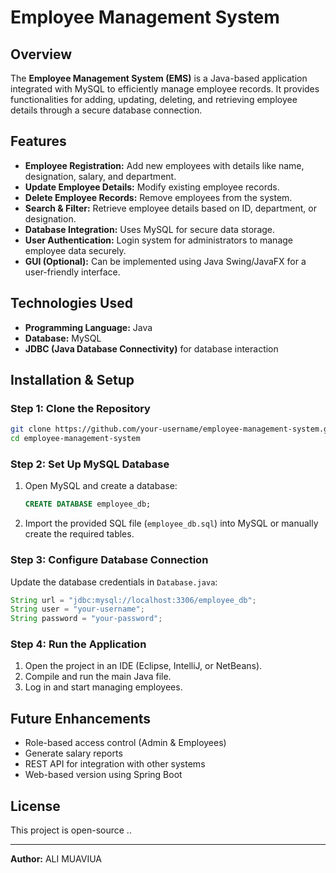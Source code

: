 # Employee Management System

## Overview
The **Employee Management System (EMS)** is a Java-based application integrated with MySQL to efficiently manage employee records. It provides functionalities for adding, updating, deleting, and retrieving employee details through a secure database connection.

## Features
- **Employee Registration:** Add new employees with details like name, designation, salary, and department.
- **Update Employee Details:** Modify existing employee records.
- **Delete Employee Records:** Remove employees from the system.
- **Search & Filter:** Retrieve employee details based on ID, department, or designation.
- **Database Integration:** Uses MySQL for secure data storage.
- **User Authentication:** Login system for administrators to manage employee data securely.
- **GUI (Optional):** Can be implemented using Java Swing/JavaFX for a user-friendly interface.

## Technologies Used
- **Programming Language:** Java
- **Database:** MySQL
- **JDBC (Java Database Connectivity)** for database interaction

## Installation & Setup
### Step 1: Clone the Repository
```sh
git clone https://github.com/your-username/employee-management-system.git
cd employee-management-system
```

### Step 2: Set Up MySQL Database
1. Open MySQL and create a database:
   ```sql
   CREATE DATABASE employee_db;
   ```
2. Import the provided SQL file (`employee_db.sql`) into MySQL or manually create the required tables.

### Step 3: Configure Database Connection
Update the database credentials in `Database.java`:
```java
String url = "jdbc:mysql://localhost:3306/employee_db";
String user = "your-username";
String password = "your-password";
```

### Step 4: Run the Application
1. Open the project in an IDE (Eclipse, IntelliJ, or NetBeans).
2. Compile and run the main Java file.
3. Log in and start managing employees.

## Future Enhancements
- Role-based access control (Admin & Employees)
- Generate salary reports
- REST API for integration with other systems
- Web-based version using Spring Boot

## License
This project is open-source ..

---

**Author:** ALI MUAVIUA   



